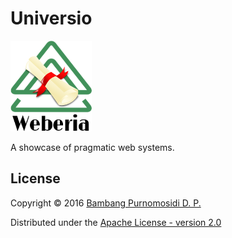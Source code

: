 Universio
=========

![Universio](public/images/logo-universio.png)

A showcase of pragmatic web systems.

## License

Copyright © 2016 [Bambang Purnomosidi D. P.](http://bpdp.xyz)

Distributed under the [Apache License - version 2.0](http://www.apache.org/licenses/LICENSE-2.0.html)
